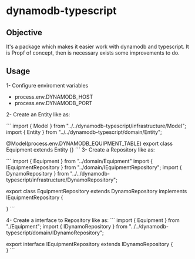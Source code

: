 dynamodb-typescript
============================

## Objective
It's a package which makes it easier work with dynamodb and typescript. 
It is Propf of concept, then is necessary exists some improvements to do.

## Usage
1- Configure enviroment variables
 - process.env.DYNAMODB_HOST
 - process.env.DYNAMODB_PORT

2- Create an Entity like as:

´´´
import { Model } from "../../dynamodb-typescript/infrastructure/Model";
import { Entity } from "../../dynamodb-typescript/domain/Entity";

@Model(process.env.DYNAMODB_EQUIPMENT_TABLE)
export class Equipment extends Entity {}
´´´
3- Create a Repository like as:

´´´
import { Equipment } from "../domain/Equipment"
import { IEquipmentRepository } from "../domain/IEquipmentRepository";
import { DynamoRepository } from "../../dynamodb-typescript/infrastructure/DynamoRepository";

export class EquipmentRepository extends DynamoRepository<Equipment> implements IEquipmentRepository {
    
}
´´´

4- Create a interface to Repository like as:
´´´
import { Equipment } from "./Equipment";
import { IDynamoRepository } from "../../dynamodb-typescript/domain/IDynamoRepository";

export interface IEquipmentRepository extends IDynamoRepository<Equipment>  {  
}
´´´



